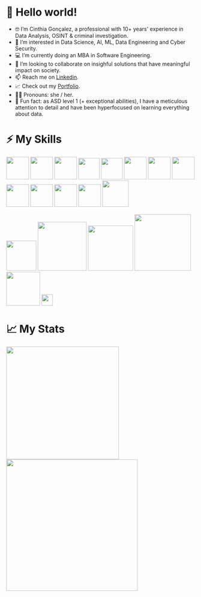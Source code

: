 # 👋 Hello world!

- 🤓 I’m Cinthia Gonçalez, a professional with 10+ years' experience in Data Analysis, OSINT & criminal investigation.
- 👀 I’m interested in Data Science, AI, ML, Data Engineering and Cyber Security.
- 💻 I’m currently doing an MBA in Software Engineering. 
- 💞️ I’m looking to collaborate on insighful solutions that have meaningful impact on society.
- 📫 Reach me on [Linkedin](https://www.linkedin.com/in/cinthiagon/).
- 📈 Check out my [Portfolio](https://cinthiagon.github.io/my_website/).
- 🏳️‍🌈 Pronouns: she / her.
- 🧩 Fun fact: as ASD level 1 (+ exceptional abilities), I have a meticulous attention to detail and have been hyperfocused on learning everything about data.


# ⚡ My Skills

<img src="https://cdn.jsdelivr.net/gh/devicons/devicon@latest/icons/vscode/vscode-original.svg" width="60px"/>    <img src="https://cdn.jsdelivr.net/gh/devicons/devicon@latest/icons/python/python-original-wordmark.svg" width="60px"/> <img src="https://cdn.jsdelivr.net/gh/devicons/devicon@latest/icons/pandas/pandas-original-wordmark.svg" width="60px" />  <img src="https://cdn.jsdelivr.net/gh/devicons/devicon@latest/icons/matplotlib/matplotlib-plain.svg" width="57px"/>   <img src="https://cdn.jsdelivr.net/gh/devicons/devicon@latest/icons/numpy/numpy-plain.svg" width="57px" />   <img src="https://cdn.jsdelivr.net/gh/devicons/devicon@latest/icons/mysql/mysql-original.svg" width="60px"/>  <img src="https://cdn.jsdelivr.net/gh/devicons/devicon@latest/icons/postgresql/postgresql-plain-wordmark.svg" width="60px"/>      <img src="https://cdn.jsdelivr.net/gh/devicons/devicon@latest/icons/git/git-original.svg" width="60px"/>    <img src="https://cdn.jsdelivr.net/gh/devicons/devicon@latest/icons/github/github-original.svg" width="60px"/>    <img src="https://cdn.jsdelivr.net/gh/devicons/devicon@latest/icons/html5/html5-plain-wordmark.svg" width="60px"/>     <img src="https://cdn.jsdelivr.net/gh/devicons/devicon@latest/icons/css3/css3-plain-wordmark.svg" width="60px"/>     <img src="https://icons.veryicon.com/png/o/application/skills-section/microsoft-excel-10.png" width="60px"/>   <img src="https://companieslogo.com/img/orig/CLBT-8b97e1cb.png?t=1631090177" width = "70px" heigth="10px"/> <br><br> <img src="https://geomatiqueagricole.ca/wp-content/uploads/2019/01/QGIS_logo_2017.svg_.png" width="80px"/>    <img src="https://sintelix.com/wp-content/uploads/2021/08/i2-4.png" width="130px"/>    <img src="https://simba.mppi.mp.br:7443/simba/img/logo-cabecalho.png" width="120px"/>    <img src="https://www.maltego.com/img/maltego-logo/maltego-guideline.png" width="150px"/>   <img src="https://www.prisma-informatik.de/newsroom/wp-content/uploads/2019/06/Qlik-Logo_RGB-768x226.png" width="90px"/>     <img src="https://camo.githubusercontent.com/5c3daa4aa1cc72446be00e8f4f23d957b7c73dfaef0bc5be789f399209c780b1/68747470733a2f2f692e737461636b2e696d6775722e636f6d2f6b4f6e7a792e676966" width="30px"/> 
       


# 📈 My Stats

<p align="left" ><a href="https://github-readme-stats.vercel.app/api?username=cinthiagon&count_private=true&theme=prussian&show_icons=true">
  <img align="left" src="https://github-readme-stats.vercel.app/api/top-langs/?username=cinthiagon&theme=prussian" width="300px"/><img align="left" src="https://github-readme-stats.vercel.app/api?username=cinthiagon&count_private=true&theme=prussian&show_icons=true" width="350px"<br> </a> <a href="https://github-readme-stats.vercel.app/api/top-langs/?username=cinthiagon&theme=prussian">

</a></p>

<!---
cinthiagon/cinthiagon is a ✨ special ✨ repository because its `README.md` (this file) appears on your GitHub profile.
You can click the Preview link to take a look at your changes.
--->
